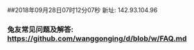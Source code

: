##2018年09月28日07时12分07秒 新址: 142.93.104.96
### 兔友常见问题及解答: https://github.com/wanggonging/d/blob/w/FAQ.md
